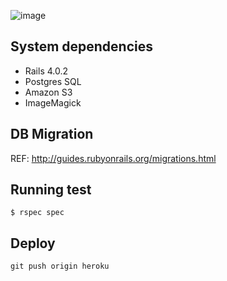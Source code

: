 ![image](http://travis-ci.org/goonnow/monk-certificate.png)
## System dependencies
- Rails 4.0.2
- Postgres SQL
- Amazon S3
- ImageMagick


## DB Migration
REF: http://guides.rubyonrails.org/migrations.html

## Running test
```
$ rspec spec
```

## Deploy
```
git push origin heroku
```
